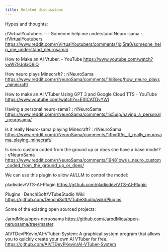 ```yaml
---
title: Related discussions
---
```


Hypes and thoughts:

r/VirtualYoutubers --- Someone help me understand Neuro-sama : r/VirtualYoutubers
https://www.reddit.com/r/VirtualYoutubers/comments/1gi5ra0/someone_help_me_understand_neurosama/

How to Make an AI Vtuber. - YouTube
https://www.youtube.com/watch?v=WZ9JqlxQ6iQ

How neuro plays Minecraft? : r/NeuroSama
https://www.reddit.com/r/NeuroSama/comments/1hi8seg/how_neuro_plays_minecraft/

How to make an AI VTuber Using GPT 3 and Google Cloud TTS - YouTube
https://www.youtube.com/watch?v=EXICATDyYWI

Having a personal neuro-sama? : r/NeuroSama
https://www.reddit.com/r/NeuroSama/comments/1ix5uip/having_a_personal_neurosama/

Is it really Neuro-sama playing Minecraft? : r/NeuroSama
https://www.reddit.com/r/NeuroSama/comments/1ifhv0f/is_it_really_neurosama_playing_minecraft/

Is neuro custom coded from the ground up or does she have a base model? : r/NeuroSama
https://www.reddit.com/r/NeuroSama/comments/19481ow/is_neuro_custom_coded_from_the_ground_up_or_does/

We can use this plugin to allow AI/LLM to control the model:

pladisdev/VTS-AI-Plugin
https://github.com/pladisdev/VTS-AI-Plugin

Plugins · DenchiSoft/VTubeStudio Wiki
https://github.com/DenchiSoft/VTubeStudio/wiki/Plugins

Some of the existing open sourced projects:

JarodMica/open-neruosama
https://github.com/JarodMica/open-neruosama/tree/master

AIVTDevPKevin/AI-VTuber-System: A graphical system program that allows you to quickly create your own AI VTuber for free.
https://github.com/AIVTDevPKevin/AI-VTuber-System
